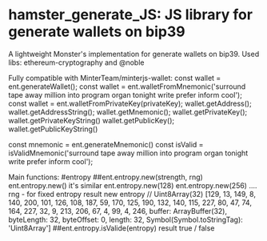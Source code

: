 # hamster_generate_JS: JS library for generate wallets on bip39

A lightweight Monster's implementation for generate wallets on bip39. Used libs: ethereum-cryptography and @noble 


Fully compatible with MinterTeam/minterjs-wallet:
const wallet = ent.generateWallet();
const wallet = ent.walletFromMnemonic('surround tape away million into program organ tonight write prefer inform cool');
const wallet = ent.walletFromPrivateKey(privateKey);
wallet.getAddress();
wallet.getAddressString();
wallet.getMnemonic();
wallet.getPrivateKey();
wallet.getPrivateKeyString()
wallet.getPublicKey();
wallet.getPublicKeyString()

const mnemonic = ent.generateMnemonic()
const isValid = isValidMnemonic('surround tape away million into program organ tonight write prefer inform cool');

Main functions:
#entropy
##ent.entropy.new(strength, rng)
  ent.entropy.new() it's similar ent.entropy.new(128)
  ent.entropy.new(256) .... 
  rng - for fixed entropy
  result new entropy // Uint8Array(32) [129, 13, 149, 8, 140, 200, 101, 126, 108, 187, 59, 170, 125, 190, 132, 140, 115, 227, 80, 47, 74, 164, 227, 32, 9, 213, 206, 67, 4, 99, 4, 246, buffer: ArrayBuffer(32), byteLength: 32, byteOffset: 0, length: 32, Symbol(Symbol.toStringTag): 'Uint8Array']
##ent.entropy.isValide(entropy)
  result true / false 



